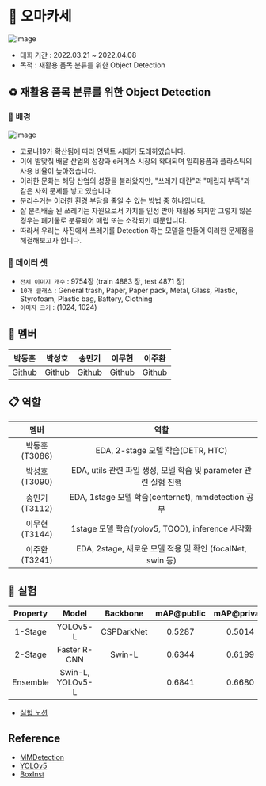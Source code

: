 # 🍣 오마카세 
![image](https://user-images.githubusercontent.com/91659448/164386988-ddda3bd7-214c-4212-b657-c2fe42975d52.png)
- 대회 기간 : 2022.03.21 ~ 2022.04.08
- 목적 : 재활용 품목 분류를 위한 Object Detection

## ♻️ 재활용 품목 분류를 위한 Object Detection
### 🔎 배경
![image](https://user-images.githubusercontent.com/91659448/164387063-c84ae185-257c-4b90-8015-366cbe22a05d.png)

- 코로나19가 확산됨에 따라 언택트 시대가 도래하였습니다.
- 이에 발맞춰 배달 산업의 성장과 e커머스 시장의 확대되며 일회용품과 플라스틱의 사용 비율이 높아졌습니다.
- 이러한 문화는 해당 산업의 성장을 불러왔지만, "쓰레기 대란"과 "매립지 부족"과 같은 사회 문제를 낳고 있습니다.
- 분리수거는 이러한 환경 부담을 줄일 수 있는 방법 중 하나입니다. 
- 잘 분리배출 된 쓰레기는 자원으로서 가치를 인정 받아 재활용 되지만 그렇지 않은 경우는 폐기물로 분류되어 매립 또는 소각되기 떄문입니다.
- 따라서 우리는 사진에서 쓰레기를 Detection 하는 모델을 만들어 이러한 문제점을 해결해보고자 합니다. 

### 💾 데이터 셋
- `전체 이미지 개수` : 9754장 (train 4883 장, test 4871 장)
- `10개 클래스` : General trash, Paper, Paper pack, Metal, Glass, Plastic, Styrofoam, Plastic bag, Battery, Clothing
- `이미지 크기` : (1024, 1024)


## 🙂 멤버
| 박동훈 | 박성호 | 송민기 | 이무현 | 이주환 |  
| :-: | :-: | :-: | :-: | :-: |  
|[Github](https://github.com/BTOCC25) | [Github](https://github.com/pyhonic) | [Github](https://github.com/alsrl8) | [Github](https://github.com/PeterLEEEEEE) | [Github](https://github.com/JHwan96)


## 📋 역할
| 멤버 | 역할 |
| :-: | :-: |
|박동훈(T3086)| EDA, 2-stage 모델 학습(DETR, HTC) |
|박성호(T3090)| EDA, utils 관련 파일 생성, 모델 학습 및 parameter 관련 실험 진행 |
|송민기(T3112)| EDA, 1stage 모델 학습(centernet), mmdetection 공부 |
|이무현(T3144)| 1stage 모델 학습(yolov5, TOOD), inference 시각화 |
|이주환(T3241)| EDA, 2stage, 새로운 모델 적용 및 확인 (focalNet, swin 등) |


## 🧪 실험
|Property|Model|Backbone|mAP@public|mAP@private|
| :-: | :-: | :-: | :-: | :-: | 
| 1-Stage | YOLOv5-L | CSPDarkNet | 0.5287 | 0.5014 | 
| 2-Stage | Faster R-CNN | Swin-L | 0.6344 | 0.6199 | 
| Ensemble | Swin-L, YOLOv5-L | | 0.6841 | 0.6680 | 

- [실험 노션](https://overjoyed-exoplanet-127.notion.site/79557585126a4f7e80deaf482566cce7?v=8bb209b39c0a4f24a4600e91380ade73)

## Reference
- [MMDetection](https://github.com/open-mmlab/mmdetection)
- [YOLOv5](https://github.com/ultralytics/yolov5)
- [BoxInst](https://github.com/wangbo-zhao/OpenMMLab-BoxInst)
